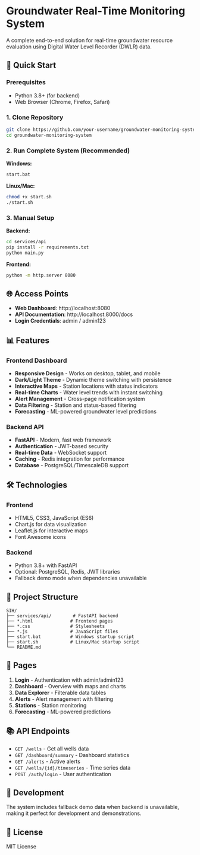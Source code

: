# Groundwater Real-Time Monitoring System

A complete end-to-end solution for real-time groundwater resource evaluation using Digital Water Level Recorder (DWLR) data.

## 🚀 Quick Start

### Prerequisites
- Python 3.8+ (for backend)
- Web Browser (Chrome, Firefox, Safari)

### 1. Clone Repository
```bash
git clone https://github.com/your-username/groundwater-monitoring-system.git
cd groundwater-monitoring-system
```

### 2. Run Complete System (Recommended)

**Windows:**
```bash
start.bat
```

**Linux/Mac:**
```bash
chmod +x start.sh
./start.sh
```

### 3. Manual Setup

**Backend:**
```bash
cd services/api
pip install -r requirements.txt
python main.py
```

**Frontend:**
```bash
python -m http.server 8080
```

## 🌐 Access Points

- **Web Dashboard**: http://localhost:8080
- **API Documentation**: http://localhost:8000/docs
- **Login Credentials**: admin / admin123

## 📊 Features

### Frontend Dashboard
- **Responsive Design** - Works on desktop, tablet, and mobile
- **Dark/Light Theme** - Dynamic theme switching with persistence
- **Interactive Maps** - Station locations with status indicators
- **Real-time Charts** - Water level trends with instant switching
- **Alert Management** - Cross-page notification system
- **Data Filtering** - Station and status-based filtering
- **Forecasting** - ML-powered groundwater level predictions

### Backend API
- **FastAPI** - Modern, fast web framework
- **Authentication** - JWT-based security
- **Real-time Data** - WebSocket support
- **Caching** - Redis integration for performance
- **Database** - PostgreSQL/TimescaleDB support

## 🛠️ Technologies

### Frontend
- HTML5, CSS3, JavaScript (ES6)
- Chart.js for data visualization
- Leaflet.js for interactive maps
- Font Awesome icons

### Backend
- Python 3.8+ with FastAPI
- Optional: PostgreSQL, Redis, JWT libraries
- Fallback demo mode when dependencies unavailable

## 📁 Project Structure

```
SIH/
├── services/api/        # FastAPI backend
├── *.html              # Frontend pages
├── *.css               # Stylesheets
├── *.js                # JavaScript files
├── start.bat           # Windows startup script
├── start.sh            # Linux/Mac startup script
└── README.md
```

## 🎯 Pages

1. **Login** - Authentication with admin/admin123
2. **Dashboard** - Overview with maps and charts
3. **Data Explorer** - Filterable data tables
4. **Alerts** - Alert management with filtering
5. **Stations** - Station monitoring
6. **Forecasting** - ML-powered predictions

## 📚 API Endpoints

- `GET /wells` - Get all wells data
- `GET /dashboard/summary` - Dashboard statistics
- `GET /alerts` - Active alerts
- `GET /wells/{id}/timeseries` - Time series data
- `POST /auth/login` - User authentication

## 🔧 Development

The system includes fallback demo data when backend is unavailable, making it perfect for development and demonstrations.

## 📄 License

MIT License